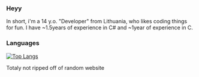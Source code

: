### Heyy
    
  In short, i'm a 14 y.o. "Developer" from Lithuania, who likes coding things for fun. 
  I have ~1.5years of experience in C# and ~1year of experience in C.
### Languages
  [![Top Langs](https://github-readme-stats.vercel.app/api/top-langs/?username=motiejusvin)](https://github.com/anuraghazra/github-readme-stats)
  
  Totaly not ripped off of random website
